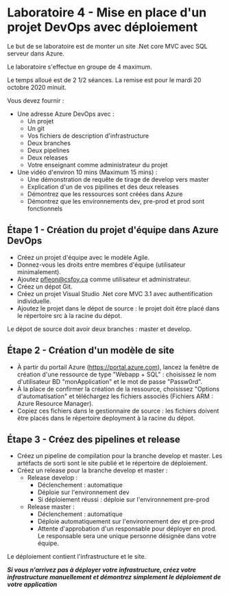 # Laboratoire 4 - Mise en place d'un projet DevOps avec déploiement

Le but de se laboratoire est de monter un site .Net core MVC avec SQL serveur dans Azure.

Le laboratoire s'effectue en groupe de 4 maximum.

Le temps alloué est de 2 1/2 séances. La remise est pour le mardi 20 octobre 2020 minuit.

Vous devez fournir :

- Une adresse Azure DevOps avec :
  - Un projet
  - Un git
  - Vos fichiers de description d'infrastructure
  - Deux branches
  - Deux pipelines
  - Deux releases
  - Votre enseignant comme administrateur du projet
- Une vidéo d'environ 10 mins (Maximum 15 mins) :
  - Une démonstration de requête de tirage de develop vers master
  - Explication d'un de vos pipilines et des deux releases
  - Démontrez que les ressources sont créées dans Azure
  - Démontrez que les environnements dev, pre-prod et prod sont fonctionnels

## Étape 1 - Création du projet d'équipe dans Azure DevOps

- Créez un projet d'équipe avec le modèle Agile.
- Donnez-vous les droits entre membres d'équipe (utilisateur minimalement).
- Ajoutez pfleon@csfoy.ca comme utilisateur et administrateur.
- Créez un dépot Git.
- Créez un projet Visual Studio .Net core MVC 3.1 avec authentification individuelle.
- Ajoutez le projet dans le dépot de source : le projet doit être placé dans le répertoire src à la racine du dépot.

Le dépot de source doit avoir deux branches : master et develop.

## Étape 2 - Création d'un modèle de site

- À partir du portail Azure (https://portal.azure.com), lancez la fenêtre de création d'une ressource de type "Webapp + SQL" : choisissez le nom d'utilisateur BD "monApplication" et le mot de passe "Passw0rd".
- À la place de confirmer la création de la ressource, choisissez "Options d'automatisation" et téléchargez les fichiers associés (Fichiers ARM : Azure Resource Manager).
- Copiez ces fichiers dans le gestionnaire de source : les fichiers doivent être placés dans le répertoire deployment à la racine du dépot.

## Étape 3 - Créez des pipelines et release

- Créez un pipeline de compilation pour la branche develop et master. Les artéfacts de sorti sont le site publié et le répertoire de déploiement.
- Créez un release pour la branche develop et master :
  - Release develop :
    - Déclenchement : automatique
    - Déploie sur l'environnement dev
    - Si déploiement réussi : déploie sur l'environnement pre-prod
  - Release master :
    - Déclenchement : automatique
    - Déploie automatiquement sur l'environnement dev et pre-prod
    - Attente d'approbation d'un responsable pour déployer en prod. Le responsable sera une unique personne désignée dans votre équipe.

Le déploiement contient l'infrastructure et le site.

***Si vous n'arrivez pas à déployer votre infrastructure, créez votre infrastructure manuellement et démontrez simplement le déploiement de votre application***
